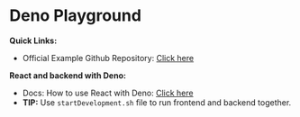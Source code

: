 # Deno Playground

**Quick Links:**
- Official Example Github Repository: [Click here](https://github.com/denoland/examples/tree/main)

**React and backend with Deno:**
- Docs: How to use React with Deno: [Click here](https://docs.deno.com/runtime/tutorials/how_to_with_npm/react)
- **TIP:** Use `startDevelopment.sh` file to run frontend and backend together.
